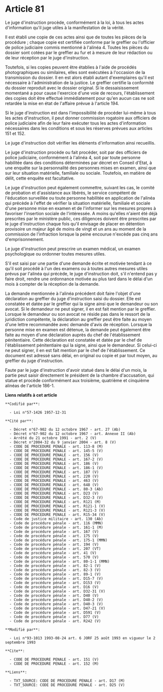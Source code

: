 # Article 81

Le juge d'instruction procède, conformément à la loi, à tous les actes d'information qu'il juge utiles à la manifestation de
la vérité.

Il est établi une copie de ces actes ainsi que de toutes les pièces de la procédure ; chaque copie est certifiée conforme par
le greffier ou l'officier de police judiciaire commis mentionné à l'alinéa 4. Toutes les pièces du dossier sont cotées par le
greffier au fur et à mesure de leur rédaction ou de leur réception par le juge d'instruction.

Toutefois, si les copies peuvent être établies à l'aide de procédés photographiques ou similaires, elles sont exécutées à
l'occasion de la transmission du dossier. Il en est alors établi autant d'exemplaires qu'il est nécessaire à l'administration
de la justice. Le greffier certifie la conformité du dossier reproduit avec le dossier original. Si le dessaisissement
momentané a pour cause l'exercice d'une voie de recours, l'établissement des copies doit être effectué immédiatement pour
qu'en aucun cas ne soit retardée la mise en état de l'affaire prévue à l'article 194.

Si le juge d'instruction est dans l'impossibilité de procéder lui-même à tous les actes d'instruction, il peut donner
commission rogatoire aux officiers de police judiciaire afin de leur faire exécuter tous les actes d'information nécessaires
dans les conditions et sous les réserves prévues aux articles 151 et 152.

Le juge d'instruction doit vérifier les éléments d'information ainsi recueillis.

Le juge d'instruction procède ou fait procéder, soit par des officiers de police judiciaire, conformément à l'alinéa 4, soit
par toute personne habilitée dans des conditions déterminées par décret en Conseil d'Etat, à une enquête sur la personnalité
des personnes mises en examen, ainsi que sur leur situation matérielle, familiale ou sociale. Toutefois, en matière de délit,
cette enquête est facultative.

Le juge d'instruction peut également commettre, suivant les cas, le comité de probation et d'assistance aux libérés, le
service compétent de l'éducation surveillée ou toute personne habilitée en application de l'alinéa qui précède à l'effet de
vérifier la situation matérielle, familiale et sociale d'une personne mise en examen et de l'informer sur les mesures propres
à favoriser l'insertion sociale de l'intéressée. A moins qu'elles n'aient été déjà prescrites par le ministère public, ces
diligences doivent être prescrites par le juge d'instruction chaque fois qu'il envisage de placer en détention provisoire un
majeur âgé de moins de vingt et un ans au moment de la commission de l'infraction lorsque la peine encourue n'excède pas cinq
ans d'emprisonnement.

Le juge d'instruction peut prescrire un examen médical, un examen psychologique ou ordonner toutes mesures utiles.

S'il est saisi par une partie d'une demande écrite et motivée tendant à ce qu'il soit procédé à l'un des examens ou à toutes
autres mesures utiles prévus par l'alinéa qui précède, le juge d'instruction doit, s'il n'entend pas y faire droit, rendre
une ordonnance motivée au plus tard dans le délai d'un mois à compter de la réception de la demande.

La demande mentionnée à l'alinéa précédent doit faire l'objet d'une déclaration au greffier du juge d'instruction saisi du
dossier. Elle est constatée et datée par le greffier qui la signe ainsi que le demandeur ou son avocat. Si le demandeur ne
peut signer, il en est fait mention par le greffier. Lorsque le demandeur ou son avocat ne réside pas dans le ressort de la
juridiction compétente, la déclaration au greffier peut être faite au moyen d'une lettre recommandée avec demande d'avis de
réception. Lorsque la personne mise en examen est détenue, la demande peut également être faite au moyen d'une déclaration
auprès du chef de l'établissement pénitentiaire. Cette déclaration est constatée et datée par le chef de l'établissement
pénitentiaire qui la signe, ainsi que le demandeur. Si celui-ci ne peut signer, il en est fait mention par le chef de
l'établissement. Ce document est adressé sans délai, en original ou copie et par tout moyen, au greffier du juge
d'instruction.

Faute par le juge d'instruction d'avoir statué dans le délai d'un mois, la partie peut saisir directement le président de la
chambre d'accusation, qui statue et procède conformément aux troisième, quatrième et cinquième alinéas de l'article 186-1.

**Liens relatifs à cet article**

	**Codifié par**:

	  - Loi n°57-1426 1957-12-31

	**Cité par**:

	  - Décret n°67-902 du 12 octobre 1967 - art. 27 (Ab)
	  - Décret n°67-902 du 12 octobre 1967 - art. Annexe II (Ab)
	  - Arrêté du 21 octobre 1991 - art. 2 (V)
	  - Décret n°2004-32 du 9 janvier 2004 - art. 8 (V)
	  - CODE DE PROCEDURE PENALE - art. 113-8 (M)
	  - CODE DE PROCEDURE PENALE - art. 145-5 (V)
	  - CODE DE PROCEDURE PENALE - art. 156 (V)
	  - CODE DE PROCEDURE PENALE - art. 167-2 (V)
	  - CODE DE PROCEDURE PENALE - art. 186 (V)
	  - CODE DE PROCEDURE PENALE - art. 186-1 (V)
	  - CODE DE PROCEDURE PENALE - art. 187 (V)
	  - CODE DE PROCEDURE PENALE - art. 220 (V)
	  - CODE DE PROCEDURE PENALE - art. 463 (V)
	  - CODE DE PROCEDURE PENALE - art. 648 (V)
	  - CODE DE PROCEDURE PENALE - art. 80-3 (Ab)
	  - CODE DE PROCEDURE PENALE - art. D23 (V)
	  - CODE DE PROCEDURE PENALE - art. D32-3 (V)
	  - CODE DE PROCEDURE PENALE - art. R121 (M)
	  - CODE DE PROCEDURE PENALE - art. R121-1 (V)
	  - CODE DE PROCEDURE PENALE - art. R121-3 (V)
	  - CODE DE PROCEDURE PENALE - art. R15-34 (V)
	  - Code de justice militaire - art. 130 (Ab)
	  - Code de procédure pénale - art. 116 (MMN)
	  - Code de procédure pénale - art. 161-1 (M)
	  - Code de procédure pénale - art. 167 (V)
	  - Code de procédure pénale - art. 175 (V)
	  - Code de procédure pénale - art. 175-1 (MMN)
	  - Code de procédure pénale - art. 194 (V)
	  - Code de procédure pénale - art. 207 (VT)
	  - Code de procédure pénale - art. 41 (V)
	  - Code de procédure pénale - art. 570 (V)
	  - Code de procédure pénale - art. 80-1-1 (MMN)
	  - Code de procédure pénale - art. 82-1 (V)
	  - Code de procédure pénale - art. 82-3 (V)
	  - Code de procédure pénale - art. 89-1 (V)
	  - Code de procédure pénale - art. D15-7 (V)
	  - Code de procédure pénale - art. D153 (V)
	  - Code de procédure pénale - art. D16 (V)
	  - Code de procédure pénale - art. D32-31 (V)
	  - Code de procédure pénale - art. D40 (V)
	  - Code de procédure pénale - art. D40-2 (V)
	  - Code de procédure pénale - art. D40-3 (V)
	  - Code de procédure pénale - art. D47-21 (V)
	  - Code de procédure pénale - art. D591 (V)
	  - Code de procédure pénale - art. D77 (V)
	  - Code de procédure pénale - art. R242 (V)

	**Modifié par**:

	  - Loi n°93-1013 1993-08-24 art. 6 JORF 25 août 1993 en vigueur le 2 septembre 1993

	**Cite**:

	  - CODE DE PROCEDURE PENALE - art. 151 (V)
	  - CODE DE PROCEDURE PENALE - art. 152 (M)

	**Liens**:

	  - TXT_SOURCE: CODE DE PROCEDURE PENALE - art. D17 (M)
	  - TXT_SOURCE: CODE DE PROCEDURE PENALE - art. D25 (V)
